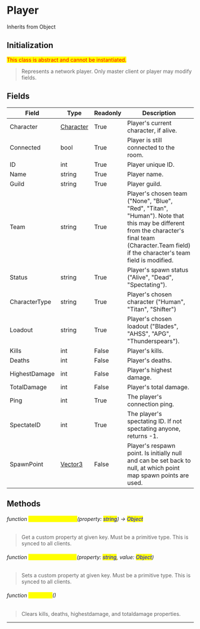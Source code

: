 # Player
Inherits from Object

## Initialization
<mark style="color:red;">This class is abstract and cannot be instantiated.</mark>

> Represents a network player. Only master client or player may modify fields.
## Fields
|Field|Type|Readonly|Description|
|---|---|---|---|
|Character|[Character](../objects/Character.md)|True|Player's current character, if alive.|
|Connected|bool|True|Player is still connected to the room.|
|ID|int|True|Player unique ID.|
|Name|string|True|Player name.|
|Guild|string|True|Player guild.|
|Team|string|True|Player's chosen team ("None", "Blue", "Red", "Titan", "Human"). Note that this may be different from the character's final team (Character.Team field) if the character's team field is modified.|
|Status|string|True|Player's spawn status ("Alive", "Dead", "Spectating").|
|CharacterType|string|True|Player's chosen character ("Human", "Titan", "Shifter")|
|Loadout|string|True|Player's chosen loadout ("Blades", "AHSS", "APG", "Thunderspears").|
|Kills|int|False|Player's kills.|
|Deaths|int|False|Player's deaths.|
|HighestDamage|int|False|Player's highest damage.|
|TotalDamage|int|False|Player's total damage.|
|Ping|int|True|The player's connection ping.|
|SpectateID|int|True|The player's spectating ID. If not spectating anyone, returns -1.|
|SpawnPoint|[Vector3](../objects/Vector3.md)|False|Player's respawn point. Is initially null and can be set back to null, at which point map spawn points are used.|
## Methods
###### function <mark style="color:yellow;">GetCustomProperty</mark>(property: <mark style="color:blue;">string</mark>) → <mark style="color:blue;">Object</mark>
> Get a custom property at given key. Must be a primitive type. This is synced to all clients.

###### function <mark style="color:yellow;">SetCustomProperty</mark>(property: <mark style="color:blue;">string</mark>, value: <mark style="color:blue;">Object</mark>)
> Sets a custom property at given key. Must be a primitive type. This is synced to all clients.

###### function <mark style="color:yellow;">ClearKDR</mark>()
> Clears kills, deaths, highestdamage, and totaldamage properties.


---

